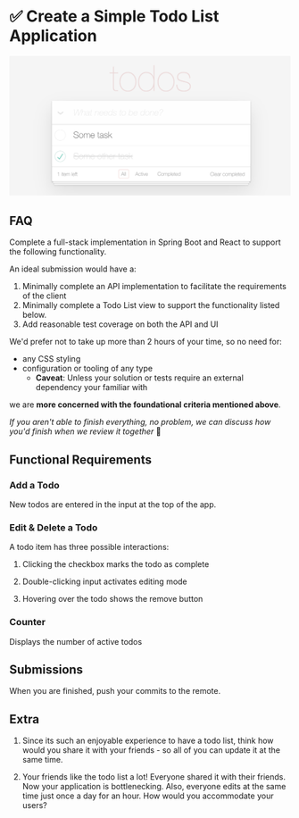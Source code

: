 # ✅  Create a Simple Todo List Application

![](todo.png)

## FAQ

Complete a full-stack implementation in Spring Boot and React to support the following functionality.

An ideal submission would have a:

1.  Minimally complete an API implementation to facilitate the requirements of the client
2.  Minimally complete a Todo List view to support the functionality listed below.
3.  Add reasonable test coverage on both the API and UI

We'd prefer not to take up more than 2 hours of your time, so no need for:
- any CSS styling
- configuration or tooling of any type
    - **Caveat**: Unless your solution or tests require an external dependency your familiar with

we are **more concerned with the foundational criteria mentioned above**.

_If you aren't able to finish everything, no problem, we can discuss how you'd finish when we review it together_ 🙂

## Functional Requirements

### Add a Todo

New todos are entered in the input at the top of the app.

### Edit & Delete a Todo

A todo item has three possible interactions:

1. Clicking the checkbox marks the todo as complete

2. Double-clicking input activates editing mode

3. Hovering over the todo shows the remove button

### Counter

Displays the number of active todos

## Submissions

When you are finished, push your commits to the remote.

## Extra

1. Since its such an enjoyable experience to have a todo list, think how would you share it with your friends - so all of you can update it at the same time.

2. Your friends like the todo list a lot! Everyone shared it with their friends. Now your application is bottlenecking. Also, everyone edits at the same time just once a day for an hour. How would you accommodate your users?
